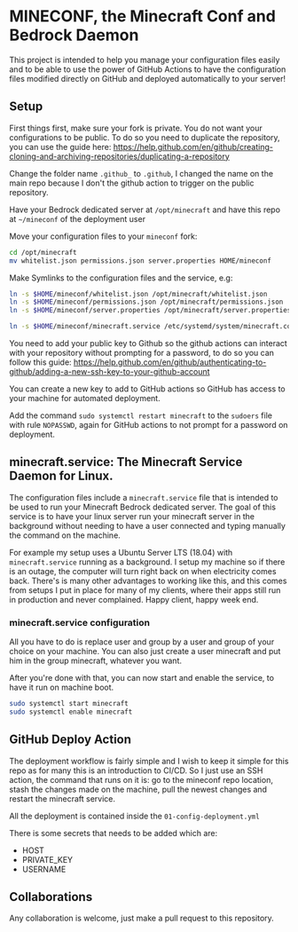 # MINECONF, the Minecraft Conf and Bedrock Daemon

This project is intended to help you manage your configuration files easily and to be able to use the power of
GitHub Actions to have the configuration files modified directly on GitHub and deployed automatically to your server!

## Setup
First things first, make sure your fork is private. You do not want your configurations to be public. To do so you need
to duplicate the repository, you can use the guide here: https://help.github.com/en/github/creating-cloning-and-archiving-repositories/duplicating-a-repository 

Change the folder name `.github_` to `.github`, I changed the name on the main repo because I don't the github action to trigger on the public repository.

Have your Bedrock dedicated server at `/opt/minecraft` and have this repo at `~/mineconf` of the deployment user

Move your configuration files to your `mineconf` fork:

```sh
cd /opt/minecraft
mv whitelist.json permissions.json server.properties HOME/mineconf
```

Make Symlinks to the configuration files and the service, e.g:
```sh
ln -s $HOME/mineconf/whitelist.json /opt/minecraft/whitelist.json
ln -s $HOME/mineconf/permissions.json /opt/minecraft/permissions.json
ln -s $HOME/mineconf/server.properties /opt/minecraft/server.properties

ln -s $HOME/mineconf/minecraft.service /etc/systemd/system/minecraft.conf
```

You need to add your public key to Github so the github actions can interact with your repository without prompting for a password, to
do so you can follow this guide: https://help.github.com/en/github/authenticating-to-github/adding-a-new-ssh-key-to-your-github-account

You can create a new key to add to GitHub actions so GitHub has access to your machine for automated deployment.

Add the command `sudo systemctl restart minecraft` to the `sudoers` file with rule `NOPASSWD`, again for GitHub actions to not prompt for
a password on deployment.


## minecraft.service: The Minecraft Service Daemon for Linux.

The configuration files include a `minecraft.service` file that is intended to be used to run your Minecraft Bedrock dedicated server.
The goal of this service is to have your linux server run your minecraft server in the background without needing to have a user connected and
typing manually the command on the machine.

For example my setup uses a Ubuntu Server LTS (18.04) with `minecraft.service` running as a background. I setup my machine so if there is an outage,
the computer will turn right back on when electricity comes back. There's is many other advantages to working like this, and this comes from setups
I put in place for many of my clients, where their apps still run in production and never complained. Happy client, happy week end.

### minecraft.service configuration
All you have to do is replace user and group by a user and group of your choice on your machine. You can also just create a user minecraft and put him
in the group minecraft, whatever you want.

After you're done with that, you can now start and enable the service, to have it run on machine boot.

```sh
sudo systemctl start minecraft
sudo systemctl enable minecraft
```

## GitHub Deploy Action
The deployment workflow is fairly simple and I wish to keep it simple for this repo as for many this is an introduction to CI/CD. So I just use an SSH action,
the command that runs on it is: go to the mineconf repo location, stash the changes made on the machine, pull the newest changes and restart the minecraft
service.

All the deployment is contained inside the `01-config-deployment.yml`

There is some secrets that needs to be added which are:
- HOST
- PRIVATE_KEY
- USERNAME

## Collaborations
Any collaboration is welcome, just make a pull request to this repository.
